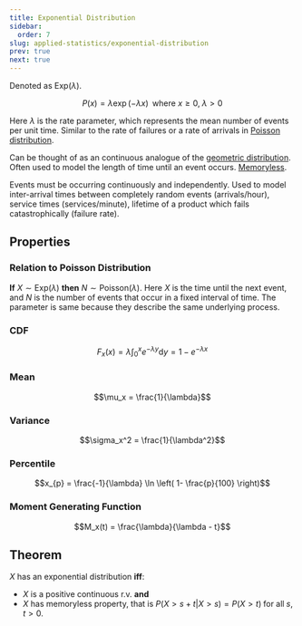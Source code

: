 ```yaml
---
title: Exponential Distribution
sidebar:
  order: 7
slug: applied-statistics/exponential-distribution
prev: true
next: true
---
```


Denoted as $\text{Exp}(\lambda)$.

```math
P(x) = \lambda \exp(-\lambda x)\;\;\text{where }x \ge 0,\; \lambda \gt 0
```

Here $\lambda$ is the rate parameter, which represents the mean number of events per unit time. Similar to the rate of failures or a rate of arrivals in [Poisson distribution](https://s2.sahithyan.dev/methods-of-mathematics/probability/discrete-probablity-distribution/#poisson-distribution).

Can be thought of as an continuous analogue of the [geometric distribution](/applied-statistics/geometric-distribution/). Often used to model the length of time until an event occurs. [Memoryless](/applied-statistics/introduction/#memorylessness).

Events must be occurring continuously and independently. Used to model inter-arrival times between completely random events (arrivals/hour), service times (services/minute), lifetime of a product which fails catastrophically (failure rate).

## Properties

### Relation to Poisson Distribution

**If** $X\sim\text{Exp}(\lambda)$ **then** $N \sim \text{Poisson}(\lambda)$. Here $X$ is the time until the next event, and $N$ is the number of events that occur in a fixed interval of time. The parameter is same because they describe the same underlying process.

### CDF

```math
F_x(x) = \lambda \int_0^x e^{-\lambda y} \text{d}y = 1 - e^{-\lambda x}
```

### Mean

```math
\mu_x = \frac{1}{\lambda}
```

### Variance

```math
\sigma_x^2 = \frac{1}{\lambda^2}
```

### Percentile

```math
x_{p} = \frac{-1}{\lambda} \ln \left( 1- \frac{p}{100} \right)
```

### Moment Generating Function

```math
M_x(t) = \frac{\lambda}{\lambda - t}
```

## Theorem

$X$ has an exponential distribution **iff**:
- $X$ is a positive continuous r.v. **and**
- $X$ has memoryless property, that is $P(X>s+t | X>s) = P(X>t) \;\text{for all}\; s,t> 0$.
